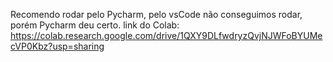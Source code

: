 Recomendo rodar pelo Pycharm, pelo vsCode não conseguimos rodar, porém Pycharm deu certo.
link do Colab: https://colab.research.google.com/drive/1QXY9DLfwdryzQvjNJWFoBYUMecVP0Kbz?usp=sharing
